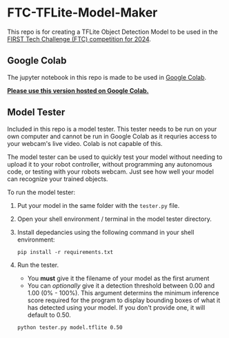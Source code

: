# FTC-TFLite-Model-Maker
This repo is for creating a TFLite Object Detection Model to be used in the [FIRST Tech Challenge (FTC) competition for 2024](https://firstroboticsbc.org/ftc/centerstage-season/).

## Google Colab
The jupyter notebook in this repo is made to be used in [Google Colab](https://colab.research.google.com/).

**[Please use this version hosted on Google Colab.](https://colab.research.google.com/drive/1U4g6Lf_PZ9DSS43DDHdqTWQ3WGQyTAUn?usp=sharing)**

## Model Tester
Included in this repo is a model tester. This tester needs to be run on your own computer and cannot be run in Google Colab as it requries access to your webcam's live video. Colab is not capable of this.

The model tester can be used to quickly test your model without needing to upload it to your robot controller, without programming any autonomous code, or testing with your robots webcam. Just see how well your model can recognize your trained objects.

To run the model tester:
1. Put your model in the same folder with the `tester.py` file.
1. Open your shell environment / terminal in the model tester directory.
1. Install depedancies using the following command in your shell environment:

   `pip install -r requirements.txt`
   
1. Run the tester. 
    * You **must** give it the filename of your model as the first arument
    * You can *optionally* give it a detection threshold between 0.00 and 1.00 (0% - 100%). This argument determins the minimum inference score required for the program to display bounding boxes of what it has detected using your model. If you don't provide one, it will default to 0.50.

    `python tester.py model.tflite 0.50`